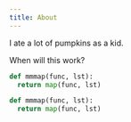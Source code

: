 ```yaml
---
title: About
---
```


I ate a lot of pumpkins as a kid.

When will this work?

```python
def mmmap(func, lst):
  return map(func, lst)
```

``` python
def mmmap(func, lst):
  return map(func, lst)
```
